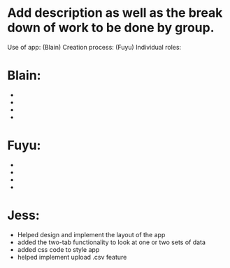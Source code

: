 # Add description as well as the break down of work to be done by group. 

Use of app:
(Blain)
Creation process:
(Fuyu)
Individual roles:
# Blain:
-
-
-
-
# Fuyu:
- 
-
-
-
# Jess: 
- Helped design and implement the layout of the app
- added the two-tab functionality to look at one or two sets of data
- added css code to style app
- helped implement upload .csv feature

